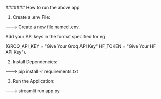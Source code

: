 #######  How to run the  above app 

1)  Create a .env File:

---> Create a new file named .env.

Add your API keys in the format specified for eg  

(GROQ_API_KEY = "Give Your Groq API Key"
HF_TOKEN = "Give Your HF API Key").

2) Install Dependencies:

---> pip install -r requirements.txt

3) Run the Application:

---> streamlit run app.py
